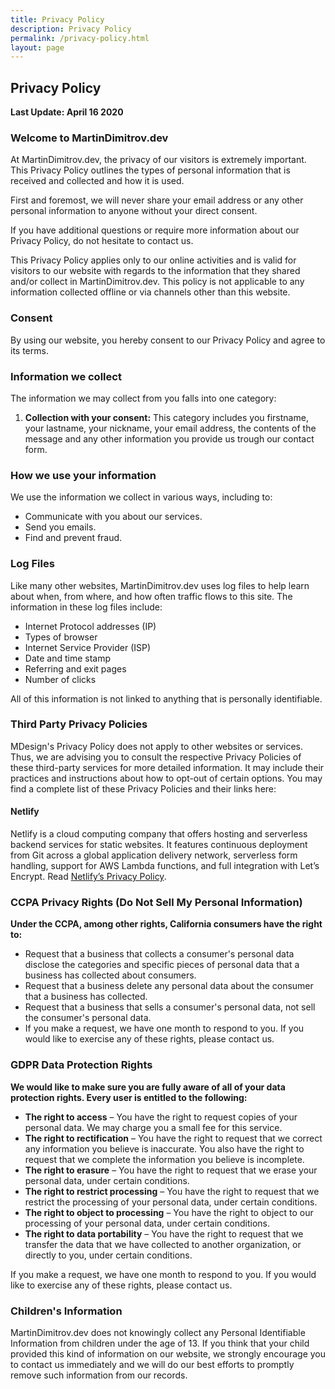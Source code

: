 ```yaml
---
title: Privacy Policy
description: Privacy Policy
permalink: /privacy-policy.html
layout: page
---
```


## Privacy Policy

**Last Update: April 16 2020**

### Welcome to MartinDimitrov.dev

At MartinDimitrov.dev, the privacy of our visitors is extremely important. This Privacy Policy outlines the types of personal information that is received and collected and how it is used.

First and foremost, we will never share your email address or any other personal information to anyone without your direct consent.

If you have additional questions or require more information about our Privacy Policy, do not hesitate to contact us.

This Privacy Policy applies only to our online activities and is valid for visitors to our website with regards to the information that they shared and/or collect in MartinDimitrov.dev. This policy is not applicable to any information collected offline or via channels other than this website.

### Consent

By using our website, you hereby consent to our Privacy Policy and agree to its terms.

### Information we collect

The information we may collect from you falls into one category:

1. **Collection with your consent:** This category includes you firstname, your lastname, your nickname, your email address, the contents of the message and any other information you provide us trough our contact form.

### How we use your information

We use the information we collect in various ways, including to:

* Communicate with you about our services.
* Send you emails.
* Find and prevent fraud.

### Log Files

Like many other websites, MartinDimitrov.dev uses log files to help learn about when, from where, and how often traffic flows to this site. The information in these log files include:

* Internet Protocol addresses (IP)
* Types of browser
* Internet Service Provider (ISP)
* Date and time stamp
* Referring and exit pages
* Number of clicks

All of this information is not linked to anything that is personally identifiable.

### Third Party Privacy Policies

MDesign's Privacy Policy does not apply to other websites or services. Thus, we are advising you to consult the respective Privacy Policies of these third-party services for more detailed information. It may include their practices and instructions about how to opt-out of certain options. You may find a complete list of these Privacy Policies and their links here:

#### Netlify

Netlify is a cloud computing company that offers hosting and serverless backend services for static websites. It features continuous deployment from Git across a global application delivery network, serverless form handling, support for AWS Lambda functions, and full integration with Let’s Encrypt. Read [Netlify’s Privacy Policy](https://www.netlify.com/privacy/).

### CCPA Privacy Rights (Do Not Sell My Personal Information)

**Under the CCPA, among other rights, California consumers have the right to:**

* Request that a business that collects a consumer's personal data disclose the categories and specific pieces of personal data that a business has collected about consumers.
* Request that a business delete any personal data about the consumer that a business has collected.
* Request that a business that sells a consumer's personal data, not sell the consumer's personal data.
* If you make a request, we have one month to respond to you. If you would like to exercise any of these rights, please contact us.

### GDPR Data Protection Rights

**We would like to make sure you are fully aware of all of your data protection rights. Every user is entitled to the following:**

* **The right to access** – You have the right to request copies of your personal data. We may charge you a small fee for this service.
* **The right to rectification** – You have the right to request that we correct any information you believe is inaccurate. You also have the right to request that we complete the information you believe is incomplete.
* **The right to erasure** – You have the right to request that we erase your personal data, under certain conditions.
* **The right to restrict processing** – You have the right to request that we restrict the processing of your personal data, under certain conditions.
* **The right to object to processing** – You have the right to object to our processing of your personal data, under certain conditions.
* **The right to data portability** – You have the right to request that we transfer the data that we have collected to another organization, or directly to you, under certain conditions.

If you make a request, we have one month to respond to you. If you would like to exercise any of these rights, please contact us.

### Children's Information

MartinDimitrov.dev does not knowingly collect any Personal Identifiable Information from children under the age of 13. If you think that your child provided this kind of information on our website, we strongly encourage you to contact us immediately and we will do our best efforts to promptly remove such information from our records.
